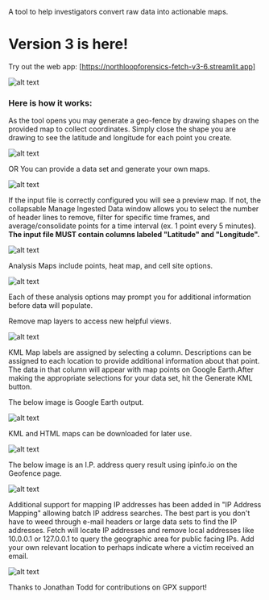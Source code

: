 A tool to help investigators convert raw data into actionable maps. 

# Version 3 is here!

Try out the web app: [https://northloopforensics-fetch-v3-6.streamlit.app]

![alt text](https://user-images.githubusercontent.com/73806121/228633379-85d9099e-33b9-4ccf-841f-9f012e994a85.png)

### Here is how it works:

As the tool opens you may generate a geo-fence by drawing shapes on the provided map to collect coordinates. Simply close the shape you are drawing to see the latitude and longitude for each point you create. 

![alt text](https://user-images.githubusercontent.com/73806121/228658331-31734cbf-5ee8-4ce9-b3c3-68b76b802609.png)

OR  You can provide a data set and generate your own maps.

![alt text](https://user-images.githubusercontent.com/73806121/228634875-80765455-a23b-48a2-abe7-80dc9c930c8b.png)

If the input file is correctly configured you will see a preview map. If not, the collapsable Manage Ingested Data window allows you to select the number of header lines to remove, filter for specific time frames, and average/consolidate points for a time interval (ex. 1 point every 5 minutes).  **The input file MUST contain columns labeled "Latitude" and "Longitude".**

![alt text](https://user-images.githubusercontent.com/73806121/228635721-460059b3-dab4-4f1f-b652-6c9f586df7ab.png)

Analysis Maps include points, heat map, and cell site options.

![alt text](https://user-images.githubusercontent.com/73806121/228637473-05096005-f11b-46f1-bf14-58629ef7e2c0.png)

Each of these analysis options may prompt you for additional information before data will populate. 

Remove map layers to access new helpful views.

![alt text](https://user-images.githubusercontent.com/73806121/228639100-54afb552-2309-4f5c-80a4-1e82b46ef334.png)

KML Map labels are assigned by selecting a column. Descriptions can be assigned to each location to provide additional information about that point. The data in that column will appear with map points on Google Earth.After making the appropriate selections for your data set, hit the Generate KML button.  

The below image is Google Earth output.

![alt text](https://user-images.githubusercontent.com/73806121/216791825-56539e9d-67fc-483c-b8b7-1052e5805f0b.png)

KML and HTML maps can be downloaded for later use.

![alt text](https://user-images.githubusercontent.com/73806121/228637714-52c48ce7-6400-491c-a58e-7cd537fcab3d.png)

The below image is an I.P. address query result using ipinfo.io on the Geofence page.

![alt text](https://user-images.githubusercontent.com/73806121/228654864-60173577-0cfc-4ab7-bcab-a8eabd65d764.png)

Additional support for mapping IP addresses has been added in "IP Address Mapping" allowing batch IP address searches. The best part is you don't have to weed through e-mail headers or large data sets to find the IP addresses.  Fetch will locate IP addresses and remove local addresses like 10.0.0.1 or 127.0.0.1 to query the geographic area for public facing IPs. Add your own relevant location to perhaps indicate where a victim received an email.

![alt text](https://github.com/northloopforensics/Fetch/assets/73806121/ff4c2a98-eb86-4b6c-ad9d-34aeeed25e5d)

Thanks to Jonathan Todd for contributions on GPX support!




